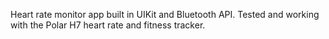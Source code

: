 Heart rate monitor app built in UIKit and Bluetooth API. Tested and working with the Polar H7 heart rate and fitness tracker.
